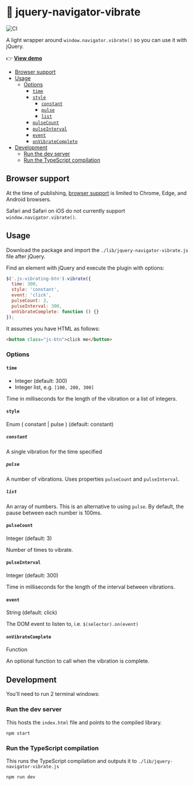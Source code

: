# 📳 jquery-navigator-vibrate

![CI](https://github.com/tinacious/jquery-navigator-vibrate/workflows/CI/badge.svg?branch=master)

A light wrapper around `window.navigator.vibrate()` so you can use it with jQuery.

👉 **[View demo](https://tinacious.github.io/jquery-navigator-vibrate/)**

- [Browser support](#browser-support)
- [Usage](#usage)
  - [Options](#options)
    - [`time`](#time)
    - [`style`](#style)
      - [`constant`](#constant)
      - [`pulse`](#pulse)
      - [`list`](#list)
    - [`pulseCount`](#pulsecount)
    - [`pulseInterval`](#pulseinterval)
    - [`event`](#event)
    - [`onVibrateComplete`](#onvibratecomplete)
- [Development](#development)
  - [Run the dev server](#run-the-dev-server)
  - [Run the TypeScript compilation](#run-the-typescript-compilation)


## Browser support

At the time of publishing, [browser support](https://developer.mozilla.org/en-US/docs/Web/API/Vibration_API#Browser_compatibility) is limited to Chrome, Edge, and Android browsers.

Safari and Safari on iOS do not currently support `window.navigator.vibrate()`.


## Usage

Download the package and import the `./lib/jquery-navigator-vibrate.js` file after jQuery.

Find an element with jQuery and execute the plugin with options:

```js
$('.js-vibrating-btn').vibrate({
  time: 300,
  style: 'constant',
  event: 'click',
  pulseCount: 3,
  pulseInterval: 300,
  onVibrateComplete: function () {}
});
```

It assumes you have HTML as follows:

```html
<button class="js-btn">click me</button>
```

### Options

#### `time`

- Integer (default: 300)
- Integer list, e.g. `[100, 200, 300]`

Time in milliseconds for the length of the vibration or a list of integers.


#### `style`

Enum ( constant | pulse ) (default: constant)

##### `constant`

A single vibration for the time specified

##### `pulse`

A number of vibrations. Uses properties `pulseCount` and `pulseInterval`.

##### `list`

An array of numbers. This is an alternative to using `pulse`. By default, the pause between each number is 100ms.

#### `pulseCount`

Integer (default: 3)

Number of times to vibrate.


#### `pulseInterval`

Integer (default: 300)

Time in milliseconds for the length of the interval between vibrations.


#### `event`

String (default: click)

The DOM event to listen to, i.e. `$(selector).on(event)`


#### `onVibrateComplete`

Function

An optional function to call when the vibration is complete.


## Development

You'll need to run 2 terminal windows:


### Run the dev server

This hosts the `index.html` file and points to the compiled library.

```
npm start
```

### Run the TypeScript compilation

This runs the TypeScript compilation and outputs it to `./lib/jquery-navigator-vibrate.js`

```
npm run dev
```
